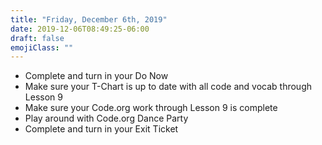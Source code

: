 ```yaml
---
title: "Friday, December 6th, 2019"
date: 2019-12-06T08:49:25-06:00
draft: false
emojiClass: ""
---
```


- Complete and turn in your Do Now
- Make sure your T-Chart is up to date with all code and vocab through Lesson 9
- Make sure your Code.org work through Lesson 9 is complete
- Play around with Code.org Dance Party
- Complete and turn in your Exit Ticket
